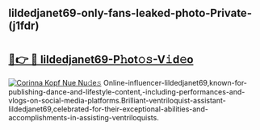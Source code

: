 ## lildedjanet69-only-fans​-leaked-photo​-Private-(j1fdr)


# <h2><a href="https://mediaupload.pro?title=lildedjanet69&ref=git">🔗👉 🔴 lildedjanet69-P𝚑ot𝚘𝚜-V𝚒d𝚎o</a></h2>

[![Corinna Kopf Nue Nu𝚍e𝚜](https://i.imgur.com/0qMVB7G.gif)](https://mediaupload.pro?title=lildedjanet69&ref=git)
Online-influencer-lildedjanet69,known-for-publishing-dance-and-lifestyle-content,-including-performances-and-vlogs-on-social-media-platforms.Brilliant-ventriloquist-assistant-lildedjanet69,celebrated-for-their-exceptional-abilities-and-accomplishments-in-assisting-ventriloquists.  